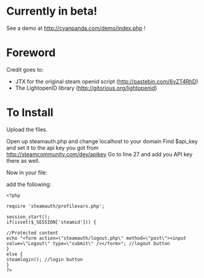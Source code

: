 Currently in beta!
==========================

See a demo at http://cyanpanda.com/demo/index.php !

Foreword
==========================

Credit goes to:
- JTX for the original steam openid script (http://pastebin.com/6vZT4RhD)
- The LightopenID library (http://gitorious.org/lightopenid)

To Install
==========================

Upload the files.

Open up steamauth.php and change localhost to your domain
Find $api_key and set it to the api key you got from http://steamcommunity.com/dev/apikey
Go to line 27 and add you API key there as well.

Now in your file:

add the following:

    <?php

    require 'steamauth/profilevars.php';

    session_start();
    if(isset($_SESSION['steamid'])) {

    //Protected content
    echo "<form action=\"steamauth/logout.php\" method=\"post\"><input value=\"Logout\" type=\"submit\" /></form>"; //logout button
    }  
    else {
    steamlogin(); //login button
    }    
    ?>